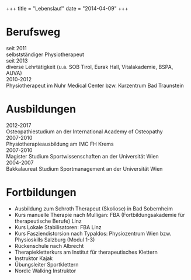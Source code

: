 +++
title = "Lebenslauf"
date = "2014-04-09"
+++
# Berufsweg

<div class="table">
  <div class="table-row">
    <div class="table-cell">seit 2011</div>
    <div class="table-cell">selbstständiger Physiotherapeut </div>
  </div>
 <div class="table-row">
    <div class="table-cell">seit 2013</div>
    <div class="table-cell">diverse Lehrtätigkeit (u.a. SOB Tirol, Eurak Hall, Vitalakademie, BSPA, AUVA)</div>
  </div>
 <div class="table-row">
    <div class="table-cell">2010-2012</div>
    <div class="table-cell">Physiotherapeut im Nuhr Medical Center bzw. Kurzentrum Bad Traunstein</div>
  </div>
</div>

# Ausbildungen

<div class="table">
  <div class="table-row">
    <div class="table-cell">2012-2017</div>
    <div class="table-cell">Osteopathiestudium an der International Academy of Osteopathy</div>
  </div>
  <div class="table-row">
    <div class="table-cell">2007-2010</div>
    <div class="table-cell">Physiotherapieausbildung am IMC FH Krems</div>
  </div>
  <div class="table-row">
    <div class="table-cell">2007-2010</div>
    <div class="table-cell">Magister Studium Sportwissenschaften an der Universität Wien
  </div>
  <div class="table-row">
    <div class="table-cell">2004-2007</div>
    <div class="table-cell">Bakkalaureat Studium Sportmanagement an der Universität Wien</div>
  </div>
</div>


# Fortbildungen

* Ausbildung zum Schroth Therapeut (Skoliose) in Bad Sobernheim 
*  Kurs manuelle Therapie nach Mulligan: FBA (Fortbildungsakademie für therapeutische Berufe) Linz
* Kurs Lokale Stabilisatoren: FBA  Linz 
* Kurs Fasziendistorsion nach Typaldos: Physiozentrum Wien bzw. Physioskills Salzburg (Modul 1-3) 
* Rückenschule nach Albrecht
* Therapiekletterkurs am Institut für therapeutisches Klettern 
* Instruktor Kajak 
* Übungsleiter Sportklettern 
* Nordic Walking Instruktor
